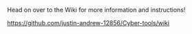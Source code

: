 Head on over to the Wiki for more information and instructions!

https://github.com/justin-andrew-12856/Cyber-tools/wiki
